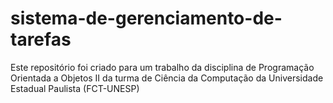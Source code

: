 # sistema-de-gerenciamento-de-tarefas
Este repositório foi criado para um trabalho da disciplina de Programação Orientada a Objetos II da turma de Ciência da Computação da Universidade Estadual Paulista (FCT-UNESP)

